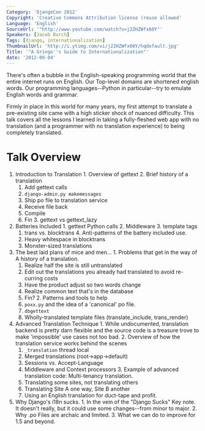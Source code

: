 ```yaml
---
Category: 'DjangoCon 2012'
Copyright: 'Creative Commons Attribution license (reuse allowed'
Language: 'English'
SourceUrl: '"http://www.youtube.com/watch?v=j2ZHZWfx60Y"'
Speakers: [Jacob Burch]
Tags: [django, internationalization]
ThumbnailUrl: 'http://i.ytimg.com/vi/j2ZHZWfx60Y/hqdefault.jpg'
Title: '"A Gringo''s Guide to Internationalization"'
date: '2012-09-04'
---
```

There's often a bubble in the English-speaking programming world that the
entire internet runs on English. Our Top-level domains are shortened english
words. Our programming languages--Python in particular--try to emulate English
words and grammar.

Firmly in place in this world for many years, my first attempt to translate a
pre-existing site came with a high sticker shock of nuanced difficulty. This
talk covers all the lessons I learned in taking a fully-fleshed web app with
no translation (and a programmer with no translation experience) to being
completely translated.

# Talk Overview

  1. Introduction to Translation
    1. Overview of gettext
    2. Brief history of a translation
      1. Add gettext calls
      2. `django-admin.py makemessages`
      3. Ship po file to translation service
      4. Receive file back
      5. Compile
      6. Fin
    3. gettext vs gettext_lazy
  2. Batteries Included
    1. gettext Python calls
    2. Middleware
    3. template tags
      1. trans vs. blocktrans
    4. Anti-patterns of the battery included use.
      1. Heavy whitespace in blocktrans
      2. Monster-sized translations
  3. The best laid plans of mice and men...
    1. Problems that get in the way of A history of a translation.
      1. Realize half the site is still untranslated
      2. Edit out the translations you already had translated to avoid re-curring costs
      3. Have the product adjust so two words change
      4. Realize common text that's in the database
      5. Fin?
    2. Patterns and tools to help
      1. `poxx.py` and the idea of a 'canonical' po file.
      2. `dbgettext`
      3. Wholly-translated template files (translate_include, trans_render)
  4. Advanced Translation Technique
    1. While undocumented, translation backend is pretty darn flexible and the source code is a treasure trove to make 'impossible' use cases not too bad.
    2. Overview of how the translation service works behind the scenes
      1. `_translation` thread local
      2. Merged translations (root->app->default)
      3. Sessions vs. Accept-Language
      4. Middleware and Context processors
    3. Example of advanced translation code: Multi-tenancy translation.
      1. Translating some sites, not translating others
      2. Translating Site A one way, Site B another
      3. Using an English translation for duct-tape and profit.
  5. Why Django's i18n sucks.
    1. In the vein of the "Django Sucks" Key note. It doesn't really, but it could use some changes--from minor to major.
    2. Why .po Files are archaic and limited.
    3. What we can do to improve for 1.5 and beyond.

